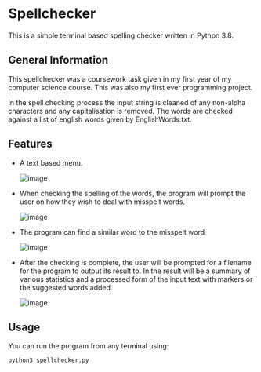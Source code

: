 # Spellchecker
This is a simple terminal based spelling checker written in Python 3.8.

## General Information
This spellchecker was a coursework task given in my first year of my computer science course. This was also my first ever programming project.

In the spell checking process the input string is cleaned of any non-alpha characters and any capitalisation is removed. The words are checked against a list of english words given by EnglishWords.txt.

## Features

* A text based menu.

  ![image](https://user-images.githubusercontent.com/75619220/158750539-913b5688-0732-458a-a411-083e0f0bc498.png)


* When checking the spelling of the words, the program will prompt the user on how they wish to deal with misspelt words.

  ![image](https://user-images.githubusercontent.com/75619220/158751059-933f26b8-0019-46fb-b0b0-1b8484f91655.png)

* The program can find a similar word to the misspelt word

   ![image](https://user-images.githubusercontent.com/75619220/158751894-efe72824-ae67-4da3-b55a-dc77106d4761.png)

* After the checking is complete, the user will be prompted for a filename for the program to output its result to.
In the result will be a summary of various statistics and a processed form of the input text with markers or the suggested words added.

  ![image](https://user-images.githubusercontent.com/75619220/158753076-80b0f199-b891-4705-9ff5-b77aeefe4d12.png)

## Usage

You can run the program from any terminal using:

`python3 spellchecker.py`

